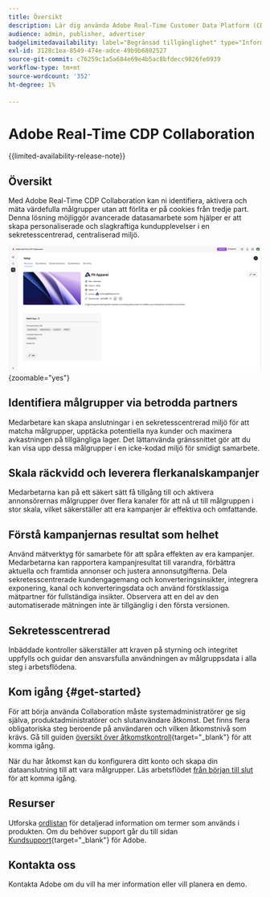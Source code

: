 ```yaml
---
title: Översikt
description: Lär dig använda Adobe Real-Time Customer Data Platform (CDP) Collaboration för att upptäcka, aktivera och mäta värdefulla målgrupper utan att behöva använda cookies från tredje part.
audience: admin, publisher, advertiser
badgelimitedavailability: label="Begränsad tillgänglighet" type="Informative" url="https://helpx.adobe.com/legal/product-descriptions/real-time-customer-data-platform-collaboration.html newtab=true"
exl-id: 3128c1ea-8549-474e-adce-49b9b6802527
source-git-commit: c76259c1a5a684e69e4b5ac8bfdecc9026fe0939
workflow-type: tm+mt
source-wordcount: '352'
ht-degree: 1%

---
```


# Adobe Real-Time CDP Collaboration

{{limited-availability-release-note}}

## Översikt

Med Adobe Real-Time CDP Collaboration kan ni identifiera, aktivera och mäta värdefulla målgrupper utan att förlita er på cookies från tredje part. Denna lösning möjliggör avancerade datasamarbete som hjälper er att skapa personaliserade och slagkraftiga kundupplevelser i en sekretesscentrerad, centraliserad miljö.

![Real-Time CDP Collaboration inställningssida, som visar en organisation.](/help/assets/overview/home.png){zoomable="yes"}

## Identifiera målgrupper via betrodda partners

Medarbetare kan skapa anslutningar i en sekretesscentrerad miljö för att matcha målgrupper, upptäcka potentiella nya kunder och maximera avkastningen på tillgängliga lager. Det lättanvända gränssnittet gör att du kan visa upp dessa målgrupper i en icke-kodad miljö för smidigt samarbete.

## Skala räckvidd och leverera flerkanalskampanjer

Medarbetarna kan på ett säkert sätt få tillgång till och aktivera annonsörernas målgrupper över flera kanaler för att nå ut till målgruppen i stor skala, vilket säkerställer att era kampanjer är effektiva och omfattande.

## Förstå kampanjernas resultat som helhet

Använd mätverktyg för samarbete för att spåra effekten av era kampanjer. Medarbetarna kan rapportera kampanjresultat till varandra, förbättra aktuella och framtida annonser och justera annonsutgifterna. Dela sekretesscentrerade kundengagemang och konverteringsinsikter, integrera exponering, kanal och konverteringsdata och använd förstklassiga mätpartner för fullständiga insikter. Observera att en del av den automatiserade mätningen inte är tillgänglig i den första versionen.

## Sekretesscentrerad

Inbäddade kontroller säkerställer att kraven på styrning och integritet uppfylls och guidar den ansvarsfulla användningen av målgruppsdata i alla steg i arbetsflödena.

## Kom igång {#get-started}

För att börja använda Collaboration måste systemadministratörer ge sig själva, produktadministratörer och slutanvändare åtkomst. Det finns flera obligatoriska steg beroende på användaren och vilken åtkomstnivå som krävs. Gå till guiden [översikt över åtkomstkontroll](/help/guide/permissions/overview.md){target="_blank"} för att komma igång.

När du har åtkomst kan du konfigurera ditt konto och skapa din dataanslutning till att vara målgrupper. Läs arbetsflödet [från början till slut](/help/guide/overview/end-to-end-workflow.md) för att komma igång.

## Resurser

Utforska [ordlistan](/help/guide/glossary.md) för detaljerad information om termer som används i produkten. Om du behöver support går du till sidan [Kundsupport](https://experienceleague.adobe.com/home?lang=en&support-tab=open-ticket#support){target="_blank"} för Adobe.

## Kontakta oss

Kontakta Adobe om du vill ha mer information eller vill planera en demo.
